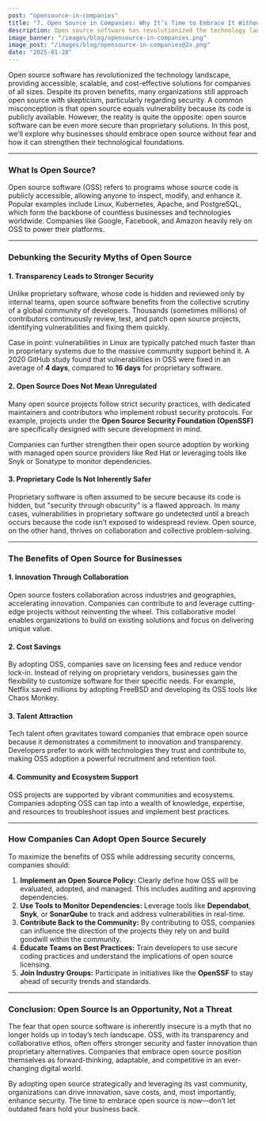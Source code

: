 ```yaml
---
post: "opensource-in-companies"
title: "7. Open Source in Companies: Why It’s Time to Embrace It Without Fear of Security Vulnerabilities"
description: Open source software has revolutionized the technology landscape, providing accessible, scalable, and cost-effective solutions for companies of all sizes
image_banner: "/images/blog/opensource-in-companies.png"
image_post: "/images/blog/opensource-in-companies@2x.png"
date: "2025-01-28"
---
```

Open source software has revolutionized the technology landscape, providing accessible, scalable, and cost-effective solutions for companies of all sizes. Despite its proven benefits, many organizations still approach open source with skepticism, particularly regarding security. A common misconception is that open source equals vulnerability because its code is publicly available. However, the reality is quite the opposite: open source software can be even more secure than proprietary solutions. In this post, we’ll explore why businesses should embrace open source without fear and how it can strengthen their technological foundations.

---

### **What Is Open Source?**

Open source software (OSS) refers to programs whose source code is publicly accessible, allowing anyone to inspect, modify, and enhance it. Popular examples include Linux, Kubernetes, Apache, and PostgreSQL, which form the backbone of countless businesses and technologies worldwide. Companies like Google, Facebook, and Amazon heavily rely on OSS to power their platforms.

---

### **Debunking the Security Myths of Open Source**

#### **1. Transparency Leads to Stronger Security**
Unlike proprietary software, whose code is hidden and reviewed only by internal teams, open source software benefits from the collective scrutiny of a global community of developers. Thousands (sometimes millions) of contributors continuously review, test, and patch open source projects, identifying vulnerabilities and fixing them quickly.

Case in point: vulnerabilities in Linux are typically patched much faster than in proprietary systems due to the massive community support behind it. A 2020 GitHub study found that vulnerabilities in OSS were fixed in an average of **4 days**, compared to **16 days** for proprietary software.

#### **2. Open Source Does Not Mean Unregulated**
Many open source projects follow strict security practices, with dedicated maintainers and contributors who implement robust security protocols. For example, projects under the **Open Source Security Foundation (OpenSSF)** are specifically designed with secure development in mind.

Companies can further strengthen their open source adoption by working with managed open source providers like Red Hat or leveraging tools like Snyk or Sonatype to monitor dependencies.

#### **3. Proprietary Code Is Not Inherently Safer**
Proprietary software is often assumed to be secure because its code is hidden, but "security through obscurity" is a flawed approach. In many cases, vulnerabilities in proprietary software go undetected until a breach occurs because the code isn’t exposed to widespread review. Open source, on the other hand, thrives on collaboration and collective problem-solving.

---

### **The Benefits of Open Source for Businesses**

#### **1. Innovation Through Collaboration**
Open source fosters collaboration across industries and geographies, accelerating innovation. Companies can contribute to and leverage cutting-edge projects without reinventing the wheel. This collaborative model enables organizations to build on existing solutions and focus on delivering unique value.

#### **2. Cost Savings**
By adopting OSS, companies save on licensing fees and reduce vendor lock-in. Instead of relying on proprietary vendors, businesses gain the flexibility to customize software for their specific needs. For example, Netflix saved millions by adopting FreeBSD and developing its OSS tools like Chaos Monkey.

#### **3. Talent Attraction**
Tech talent often gravitates toward companies that embrace open source because it demonstrates a commitment to innovation and transparency. Developers prefer to work with technologies they trust and contribute to, making OSS adoption a powerful recruitment and retention tool.

#### **4. Community and Ecosystem Support**
OSS projects are supported by vibrant communities and ecosystems. Companies adopting OSS can tap into a wealth of knowledge, expertise, and resources to troubleshoot issues and implement best practices.

---

### **How Companies Can Adopt Open Source Securely**

To maximize the benefits of OSS while addressing security concerns, companies should:

1. **Implement an Open Source Policy:** Clearly define how OSS will be evaluated, adopted, and managed. This includes auditing and approving dependencies.
2. **Use Tools to Monitor Dependencies:** Leverage tools like **Dependabot**, **Snyk**, or **SonarQube** to track and address vulnerabilities in real-time.
3. **Contribute Back to the Community:** By contributing to OSS, companies can influence the direction of the projects they rely on and build goodwill within the community.
4. **Educate Teams on Best Practices:** Train developers to use secure coding practices and understand the implications of open source licensing.
5. **Join Industry Groups:** Participate in initiatives like the **OpenSSF** to stay ahead of security trends and standards.

---

### **Conclusion: Open Source Is an Opportunity, Not a Threat**

The fear that open source software is inherently insecure is a myth that no longer holds up in today’s tech landscape. OSS, with its transparency and collaborative ethos, often offers stronger security and faster innovation than proprietary alternatives. Companies that embrace open source position themselves as forward-thinking, adaptable, and competitive in an ever-changing digital world.

By adopting open source strategically and leveraging its vast community, organizations can drive innovation, save costs, and, most importantly, enhance security. The time to embrace open source is now—don’t let outdated fears hold your business back.
